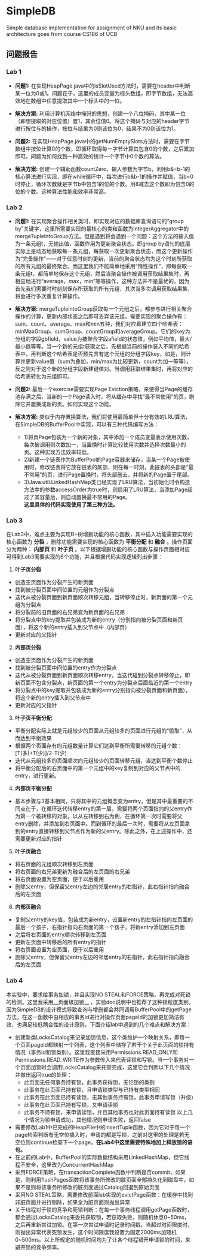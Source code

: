 # SimpleDB
Simple database implementation for assignment of NKU and its basic architecture goes from course CS186 of UCB
## 问题报告
### Lab 1
* __问题1:__ 在实现HeapPage.java中的isSlotUsed方法时，需要在header中判断某一位为0或1。问题在于，这里的成员变量为标头数组，即字节数组，无法高效地在数组中任意提取其中一个标头中的一位。  
* __解决方案:__ 利用计算机网络中掩码的思想，创建一个八位掩码，其中某一位（即想提取的对应位置）置1，其余位值0。将这个掩码与对应的header字节进行按位与的操作，按位与结果为0则该位为0，结果不为0则该位为1。  

* __问题2:__ 在实现HeapPage.java中的getNumEmptySlots方法时，需要在字节数组中按位计算0的个数，即循环取得每一字节计算其包含0的个数，之后累加即可。问题为如何找到一种高效的统计一个字节中0个数的算法。  
* __解决方案:__ 创建一个辅助函数countZero，输入参数为字节b，利用b&=b-1的核心算法进行实现，即在while循环中，每次进行b&b-1的操作并赋值，当b=0时停止，循环次数就是字节b中包含1的位的个数。用8减去这个数即为包含0的位的个数。这种算法性能和效率非常高。  

### Lab 2
* __问题1:__ 在实现聚合操作相关类时，即实现对应的数据库查询语句的“group by”关键字，这里所需要实现的最核心的类和函数为IntegerAggregator中的mergeTupleIntoGroup方法。但是遇到将会遇到一个问题：这个方法的输入值为一条元组t，无输出值，函数作用为更新聚合状态。即group by语句的底层实际上是动态地获取每一条元组，每获取一次更新聚合状态，而这个更新操作为“完备操作”——对于任意时刻的更新，当前的聚合状态均为这个时刻所获取的所有元组的最终聚合。而这里我们不能简单地采用“惰性操作”，即每获取一条元组t，都简单地保存这个元组，然后当聚合操作被调用获取结果集时，再相应地进行“average，max，min”等等操作，这种方法并不是最优的，因为首先我们需要时时刻刻保存所获取的所有元组，其次当多次调用获取结果集，将会进行多次重复计算操作。  
* __解决方案:__ mergeTupleIntoGroup获取每一个元组之后，都参与进行相关聚合操作的计算，更新内部状态之后即可丢弃该元组。需要实现的聚合操作有：sum、count、average、max和min五种，我们对应着建立四个哈希表：minMaxGroup、sumGroup、countGroup和averageGroup。它们的key为分组的字段gbfield，value为被聚合字段afield的状态值，例如平均值，最大/最小值等等。当一个新的元组t获取之后，先根据当前的操作装入不同的哈希表中，再判断这个哈希表是否预先含有这个元组的分组字段key，如是，则计算并更新value值（sum为叠加，min/max为比较更新，count为加一等等），反之则对于这个新的分组字段新建键值对。当调用获取结果集时，再将对应的哈希表转化为元组即可。  

* __问题2:__ 最后一个exercise需要实现Page Eviction策略，来使得当Page的缓存池存满之后，当新的一个Page读入时，将从缓存中寻找“最不常使用”的页，剔除它并置换成新的页。如何实现这个功能。  
* __解决方案:__ 类似于内存置换算法，我们将使用最简单但十分有效的LRU算法，在SimpleDB的BufferPool中实现，可以有三种代码编写方法：
  * 1)将页Page包装为一个新的对象，其中添加一个成员变量表示使用次数，每次被调用则次数加一，当置换时计算比较使用次数并选择次数最小的页。这种实现方法效率较低。
  * 2)新建一个链表作为BufferPool的Page容器来储存，当某一个Page被使用时，修改链表将它放在链表的尾部，则在每一时刻，此链表的头部是“最不常用”的页，进行Page置换时，将头部删去，并将新的Page置于尾部。
  * 3)Java.util.LinkedHashMap类已经实现了LRU算法，当初始化时令构造方法中的参数accessOrder为true时，则启用了LRU算法，当添加Page超过了其容量后，则自动置换最不常用的Page。  
__这里具体的代码实现使用了第三种方法。__  

### Lab 3  
在Lab3中，难点主要为实现B+树增删功能的核心函数，其中插入功能需要实现的核心函数为 __分裂__ ，删除功能需要实现的核心函数为 __平衡分配__ 和 __融合__ 。操作页面分为两种： __内部页__ 和 __叶子页__ 。以下根据增删功能的核心函数与操作页面相对应可得到Lab3需要实现的6个功能，并且根据代码实现逻辑列出步骤：  
1. __叶子页分裂__
  * 创造空页面作为分裂产生的新页面
  * 找到被分裂页面中间位置的元组作为分裂点
  * 迭代从被分裂页面到新页面顺次转移元组，当转移停止时，新页面的第一个元组为分裂点
  * 将分裂前的旧页面的右兄弟变为新页面的右兄弟
  * 将分裂点中的key提取并包装成为新的entry（分别指向被分裂页面和新页面），将这个新的entry插入到父节点中（内部页）
  * 更新对应的父指针  
2. __内部页分裂__
  * 创造空页面作为分裂产生的新页面
  * 找到被分裂页面中间位置的entry作为分裂点
  * 迭代从被分裂页面到新页面顺次转移entry，当迭代碰到分裂点转移停止，即新页面不包含分裂点，新页面的第一个entry为分裂点后面临近的第一个entry
  * 将分裂点中的key提取并包装成为新的entry分别指向被分裂页面和新页面），将这个新的entry插入到父节点中
  * 更新对应的父指针
3. __叶子页平衡分配__  
  * 平衡分配实际上就是元组较少的页面从元组较多的页面进行元组的“偷取”，从而达到平衡效果  
  * 根据两个页面存有的元组数量计算它们达到平衡所需要转移的元组个数：[T(多)+T(少)]/2-T(少)
  * 迭代从元组较多的页面顺次向元组较少的页面转移元组，当达到平衡个数停止
  * 将平衡分配后的右页面中的第一个元组中的key复制到对应的父节点中的entry，进行更新。
4. __内部页平衡分配__  
  * 基本步骤与3基本相同，只将其中的元组概念变为entry，但是其中最重要的不同点在于，在循环迭代转移entry的第一层，需要将两个页面指向的父entry作为第一个被转移的对象。以从左转移到右为例，在循环第一次时需要将父entry删除，并添加到右页面中。而到循环的最后一次时，需要将从左页面拿到的entry直接转移到父节点作为新的父entry。除此之外，在上述操作中，还需要更新对应的指针
5. __叶子页融合__
  * 将右页面的元组顺次转移到左页面
  * 将右页面的右兄弟更新为融合后的左页面的右兄弟
  * 将右页面设置为空页面，便于以后重用
  * 删除父entry，但保留父entry左边的邻居entry的右指针，此右指针指向融合后的左页面 
6. __内部页融合__
  * 复制父entry的key值，包装成为新entry，设置新entry的左指针指向左页面的最后一个孩子，右指针指向右页面的第一个孩子，将新entry添加到左页面
  * 之后将右页面的entry顺次转移到左页面
  * 更新左页面中转移后的所有entry的指针
  * 将右页面设置为空页面，便于以后重用
  * 删除父entry，但保留父entry左边的邻居entry的右指针，此右指针指向融合后的左页面

### Lab 4
本实验中，要求给事务加锁，并且实现NO STEAL和FORCE策略，再完成对死锁的检测。这里我采用__页面级加锁__ ，实验doc说明中也推荐了这种锁粒度类别，因为SimpleDB的设计模式导致查询与增删都会共同调用BufferPool中的getPage方法，在这一函数中由相应的事务id进行对操作页面pageId的加锁更加简洁有效，也满足较低耦合性的设计原则。下面介绍lab中遇到的几个难点和解决方案：
* 创建新类LocksCatalog来记录加锁信息，这个类维护一个映射关系，即每一个页面pageId都映射一个列表，这个列表中储存了若干个关于此页面的锁持有情况（事务id和锁类别）。这里我直接采用Permissions.READ_ONLY和Permissions.READ_WRITE作为参数传入来代表读锁和写锁。当一个事务对一个页面加锁时会调用LocksCatalog来托管完成，这里它会判断以下几个情况并做出返回true的处理：
  * 此页面无任何事务持有锁，此事务获得锁，无论锁的类别
  * 此事务在此页面已持有锁，且申请锁类型与已持有类型相同
  * 此事务在此页面已持有读锁，无其他事务持有锁，此事务申请写锁（升级）
  * 此事务在此页面已持有写锁，又申请读锁
  * 此事务不持有锁，来申请读锁，并且其他事务也对此页面持有读锁
  以上几个情况为锁申请成功，其他情况则申请失败，返回false
* 需要修改Lab1中已完成的HeapFile中的insertTuple函数，因为它对于每一个page检索判断有无空位插入时，申请的都是写锁，之前对这里的处理是若无空位则continue检查下一个page。__在Lab4中这里需要特殊地加上释放锁的语句。__
* 在之前的Lab中，BufferPool的实际数据结构采用LinkedHashMap，但它线程不安全，这里改为ConcurrentHashMap
* 采用FORCE策略，在transactionComplete函数中判断是否commit，如果是，则利用flushPages函数将该事务所修改的脏页面全部持久化到磁盘中，如果不是则将该事务所修改的脏页面通过Catalog回退到原始页面
* 采用NO STEAL策略，需要修改前面lab实现的evictPage函数：在缓存中找到非脏页面并进行剔除，如果全为脏页面则抛出异常
* 关于线程对于锁的竞争和死锁判断：在每一个事务线程调用getPage函数时，都会通过LocksCatalog来委托获取锁，若获取失败，则随机休息0~50ms，之后再重新尝试加锁。在第一次尝试申请时记录时间戳，当超过时间限度时，则抛出异常代表死锁发生，这个时间限度我设置为固定2000ms加随机0~500ms。以上所规定的随机时间均为了让各个线程错开申请锁的时间，来避开锁的竞争频率。




